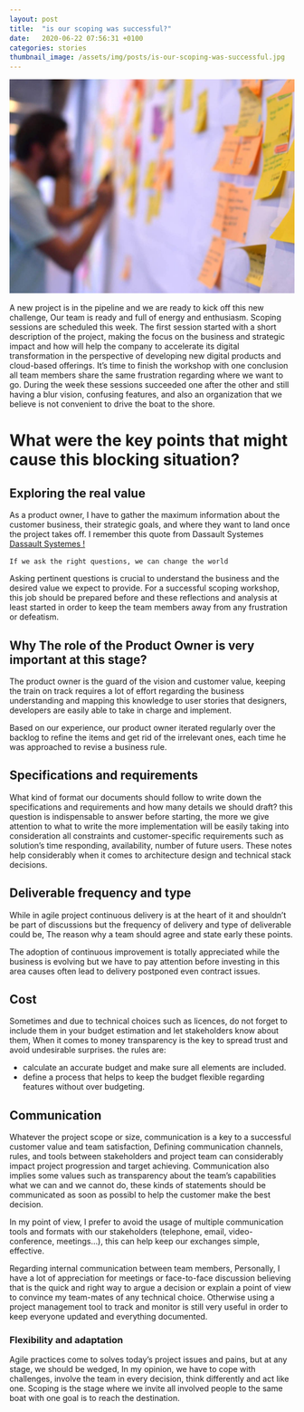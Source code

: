 ```yaml
---
layout: post
title:  "is our scoping was successful?"
date:   2020-06-22 07:56:31 +0100
categories: stories
thumbnail_image: /assets/img/posts/is-our-scoping-was-successful.jpg
---
```

![author](/assets/img/posts/is-our-scoping-was-successful.jpg)

A new project is in the pipeline and we are ready to kick off this new challenge, Our team is ready and full of energy
and enthusiasm. Scoping sessions are scheduled this week.
The first session started with a short description of the project, making the focus on the business and strategic
impact and how will help the company to accelerate its digital transformation in the perspective of developing
new digital products and cloud-based offerings. It’s time to finish the workshop with one conclusion all team members
share the same frustration regarding where we want to go.
During the week these sessions succeeded one after the other and still having a blur vision, confusing features, and also
an organization that we believe is not convenient to drive the boat to the shore.
 
# What were the key points that might cause this blocking situation?

## Exploring the real value
As a product owner, I have to gather the maximum information about the customer business, their strategic goals, and 
where they want to land once the project takes off. I remember this quote from Dassault Systemes [Dassault Systemes !](http://3ds.com)
>
    If we ask the right questions, we can change the world
    
Asking pertinent questions is crucial to understand the business and the desired value we expect to provide. For a 
successful scoping workshop, this job should be prepared before and these reflections and analysis at least started
in order to keep the team members away from any frustration or defeatism.
 
## Why The role of the Product Owner is very important at this stage?
The product owner is the guard of the vision and customer value, keeping the train on track requires a lot of effort 
regarding the business understanding and mapping this knowledge to user stories that designers, developers are easily
able to take in charge and implement.

Based on our experience, our product owner iterated regularly over the backlog to refine the items and get rid of 
the irrelevant ones, each time he was approached to revise a business rule.
 
## Specifications and requirements
What kind of format our documents should follow to write down the specifications and requirements and how many details
we should draft? this question is indispensable to answer before starting, the more we give attention to what to write
the more implementation will be easily taking into consideration all constraints and customer-specific requirements
such as solution’s time responding, availability, number of future users. These notes help considerably when it comes
to architecture design and technical stack decisions.
    
## Deliverable frequency and type
While in agile project continuous delivery is at the heart of it and shouldn’t be part of discussions but the frequency
of delivery and type of deliverable could be, The reason why a team should agree and state early these points.

The adoption of continuous improvement is totally appreciated while the business is evolving but we have to pay attention 
before investing in this area causes often lead to delivery postponed even contract issues.
 
## Cost
Sometimes and due to technical choices such as licences, do not forget to include them in your budget estimation and
 let stakeholders know about them, When it comes to money transparency is the key to spread trust and avoid
  undesirable surprises. the rules are:

* calculate an accurate budget and make sure all elements are included.
* define a process that helps to keep the budget flexible regarding features without over budgeting.

## Communication
Whatever the project scope or size, communication is a key to a successful customer value and team satisfaction, Defining
communication channels, rules, and tools between stakeholders and project team can considerably impact project 
progression and target achieving. Communication also implies some values such as transparency about the team’s 
capabilities what we can and we cannot do, these kinds of statements should be communicated as soon as possibl
to help the customer make the best decision.

In my point of view, I prefer to avoid the usage of multiple communication tools and formats with our 
stakeholders (telephone, email, video-conference, meetings…), this can help keep our exchanges simple, effective.

Regarding internal communication between team members, Personally, I have a lot of appreciation for meetings
or face-to-face discussion believing that is the quick and right way to argue a decision or explain a point of view 
to convince my team-mates of any technical choice. Otherwise using a project management tool to track and monitor
is still very useful in order to keep everyone updated and everything documented.
   
### Flexibility and adaptation
Agile practices come to solves today’s project issues and pains, but at any stage, we should be wedged, In my opinion, we have
to cope with challenges, involve the team in every decision, think differently and act like one. Scoping is the stage
where we invite all involved people to the same boat with one goal is to reach the destination.
     
 

 

